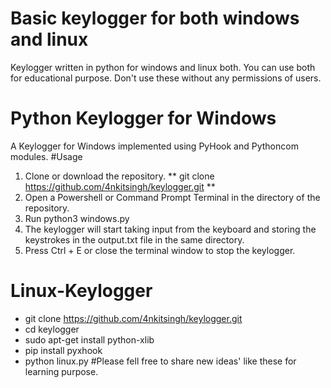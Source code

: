 # Basic keylogger for both windows and linux
Keylogger written in python for windows and linux both. You can use both for educational purpose. Don't use these without any permissions of users.


# Python Keylogger for Windows
A Keylogger for Windows implemented using PyHook and Pythoncom modules.
#Usage
1. Clone or download the repository.
   ** git clone https://github.com/4nkitsingh/keylogger.git **
3.  Open a Powershell or Command Prompt Terminal in the directory of the repository.
4.  Run python3 windows.py
5.  The keylogger will start taking input from the keyboard and storing the keystrokes in the output.txt file in the same directory.
6.  Press Ctrl + E or close the terminal window to stop the keylogger.

# Linux-Keylogger  
- git clone https://github.com/4nkitsingh/keylogger.git
- cd keylogger
- sudo apt-get install python-xlib
- pip install pyxhook
- python linux.py
#Please fell free to share new ideas' like these for learning purpose.

